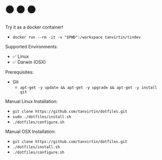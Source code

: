# :black_circle: :black_circle: :black_circle:

Try it as a docker container!
- `docker run --rm -it -v "$PWD":/workspace tanvirtin/tindev`

Supported Environments:
* :white_check_mark: Linux
* :white_check_mark: Darwin (OSX)

Prerequisites:
- Git
    - `apt-get -y update && apt-get -y upgrade && apt-get -y install git`

Manual Linux Installation:
- `git clone https://github.com/tanvirtin/dotfiles.git`
- `sudo ./dotfiles/install.sh`
- `./dotfiles/configure.sh`

Manual OSX Installation:
- `git clone https://github.com/tanvirtin/dotfiles.git`
- `./dotfiles/install.sh`
- `./dotfiles/configure.sh`
